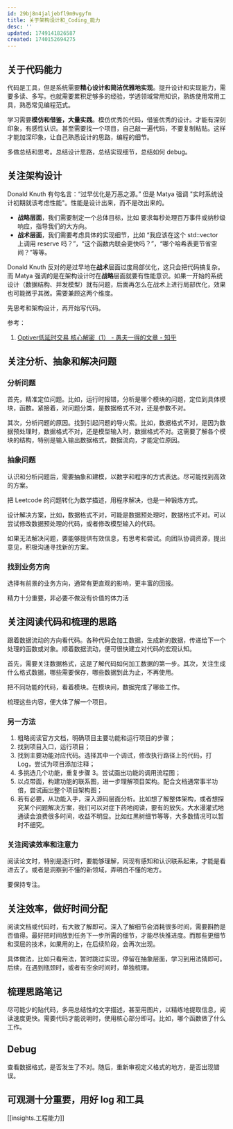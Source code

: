 ```yaml
---
id: 29bj8n4jaljebfl9m9vgyfm
title: 关于架构设计和_Coding_能力
desc: ''
updated: 1749141826587
created: 1740152694275
---
```


## 关于代码能力

代码是工具，但是系统需要**精心设计和简洁优雅地实现**。提升设计和实现能力，需要多读、多写。也就需要累积足够多的经验，学透领域常用知识，熟练使用常用工具，熟悉常见编程范式。

学习需要**模仿和借鉴，大量实践**。模仿优秀的代码，借鉴优秀的设计。才能有深刻印象，有感性认识。甚至需要找一个项目，自己敲一遍代码，不要复制粘贴。这样才能加深印象，让自己熟悉设计的思路，编程的细节。

多做总结和思考。总结设计思路，总结实现细节，总结如何 debug。

## 关注架构设计

Donald Knuth 有句名言：“过早优化是万恶之源。” 但是 Matya 强调 "实时系统设计初期就该考虑性能"。性能是设计出来，而不是改出来的。

- **战略层面**，我们需要制定一个总体目标，比如 要求每秒处理百万事件或纳秒级响应，指导我们的大方向。
- **战术层面**，我们需要考虑具体的实现细节，比如 “我应该在这个 std::vector 上调用 reserve 吗？”，“这个函数内联会更快吗？”，“哪个哈希表更节省空间？”等等。

Donald Knuth 反对的是过早地在**战术**层面过度局部优化，这只会把代码搞复杂。而 Matya 强调的是在架构设计时在**战略**层面就要有性能意识。如果一开始的系统设计（数据结构、并发模型）就有问题，后面再怎么在战术上进行局部优化，效果也可能微乎其微。需要兼顾这两个维度。

先思考和架构设计，再开始写代码。

参考：
1. [Optiver低延时交易 核心解密（1） - 愚夫一得的文章 - 知乎](https://zhuanlan.zhihu.com/p/1912400838887974697)

## 关注分析、抽象和解决问题

### 分析问题

首先，精准定位问题。比如，运行时报错，分析是哪个模块的问题，定位到具体模块，函数。紧接着，对问题分类，是数据格式不对，还是参数不对。

其次，分析问题的原因。找到引起问题的导火索。比如，数据格式不对，是因为数据预处理时，数据格式不对，还是模型输入时，数据格式不对。这需要了解各个模块的结构，特别是输入输出数据格式，数据流向，才能定位原因。

### 抽象问题

认识和分析问题后，需要抽象和建模，以数字和程序的方式表达。尽可能找到高效的方案。

把 Leetcode 的问题转化为数学描述，用程序解决，也是一种锻炼方式。

设计解决方案，比如，数据格式不对，可能是数据预处理时，数据格式不对。可以尝试修改数据预处理的代码，或者修改模型输入的代码。

如果无法解决问题，要能够提供有效信息，有思考和尝试。向团队协调资源，提出意见，积极沟通寻找新的方案。

### 找到业务方向

选择有前景的业务方向，通常有更直观的影响，更丰富的回报。

精力十分重要，非必要不做没有价值的体力活

## 关注阅读代码和梳理的思路

跟着数据流动的方向看代码。各种代码会加工数据，生成新的数据，传递给下一个处理的函数或对象。顺着数据流动，便可很快建立对代码的宏观认知。

首先，需要关注数据格式，这是了解代码如何加工数据的第一步。其次，关注生成什么格式数据，哪些需要保存，哪些数据到此为止，不再使用。

把不同功能的代码，看着模块。在模块间，数据完成了哪些工作。

梳理这些内容，便大体了解一个项目。

### 另一方法

1. 粗略阅读官方文档，明确项目主要功能和运行项目的步骤；
2. 找到项目入口，运行项目；
3. 找到主要功能对应代码。选择其中一个调试，修改执行路径上的代码，打 Log，尝试为项目添加注释；
4. 多挑选几个功能，重复步骤 3。尝试画出功能的调用流程图；
5. 以点带面，构建功能的联系图，进一步理解项目架构。配合文档通常事半功倍，尝试画出整个项目架构图；
6. 若有必要，从功能入手，深入源码层面分析。比如想了解整体架构，或者想探究某个问题解决方案，我们可以对症下药地阅读，要有的放矢。大水漫灌式地通读会浪费很多时间，收益不明显。比如红黑树细节等等，大多数情况可以暂时不细究。

### 关注阅读效率和注意力

阅读论文时，特别是逐行时，要能够理解，同现有感知和认识联系起来，才能是看进去了。或者是洞察到不懂的新领域，弄明白不懂的地方。

要保持专注。

## 关注效率，做好时间分配
阅读文档或代码时，有大致了解即可。深入了解细节会消耗很多时间，需要斟酌是否值得。最好把时间放到任务下一步所需的细节，才能尽快推进度。而那些更细节和深层的技术，如果用的上，在后续阶段，会再次出现。

具体做法，比如只看用法，暂时跳过实现，停留在抽象层面，学习到用法猜即可。后续，在遇到瓶颈时，或者有空余时间时，单独梳理。

## 梳理思路笔记

尽可能少的贴代码，多用总结性的文字描述，甚至用图片，以精练地提取信息，阅读速度更快。需要代码才能说明时，使用核心部分即可。比如，哪个函数做了什么工作。

## Debug

查看数据格式，是否发生了不对。随后，重新审视定义格式的地方，是否出现错误。

## 可观测十分重要，用好 log 和工具






[[insights.工程能力]]
